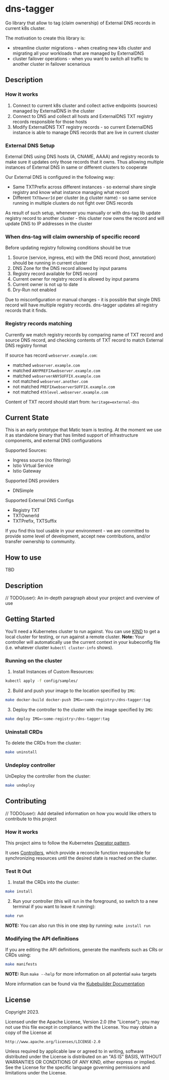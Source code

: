 # dns-tagger
Go library that allow to tag (claim ownership) of External DNS records in current k8s cluster. 

The motivation to create this library is:
- streamline cluster migrations - when creating new k8s cluster and migrating all your workloads that are managed by ExternalDNS
- cluster failover operations - when you want to switch all traffic to another cluster in failover scenarious  

## Description
### How it works

1. Connect to current k8s cluster and collect active endpoints (sources) managed by ExternalDNS in the cluster
2. Connect to DNS and collect all hosts and ExternalDNS TXT registry records responsible for those hosts
3. Modify ExternalDNS TXT registry records - so current ExternalDNS instance is able to manage DNS records that 
   are live in current cluster

### External DNS Setup
External DNS using DNS hosts (A, CNAME, AAAA) and registry records to make sure it updates only those records that it owns.
Thus allowing multiple instances of External DNS in same or different clusters to cooperate

Our External DNS is configured in the following way:
- Same TXTPrefix across different instances - so external share single registry and know what instance managing what record
- Different `TXTOwnerId` per cluster (e.g cluster name) - so same service running in multiple clusters do not fight over DNS records  

As result of such setup, whenever you manually or with dns-tag lib update registry record to another cluster - 
this cluster now owns the record and will update DNS to IP addresses in the cluster

### When dns-tag will claim ownership of specific record

Before updating registry following conditions should be true

1. Source (service, ingress, etc) with the DNS record (host, annotation) should be running in current cluster
2. DNS Zone for the DNS record allowed by input params
3. Registry record available for DNS record
4. Current owner for registry record is allowed by input params
5. Current owner is not up to date
6. Dry-Run not enabled

Due to misconfiguration or manual changes - it is possible that single DNS record will have multiple registry records. 
dns-tagger updates all registry records that it finds. 

### Registry records matching

Currently we match registry records by comparing name of TXT record and source DNS record, and checking contents 
of TXT record to match External DNS registry format   

If source has record `webserver.example.com`:
- matched `webserver.example.com` 
- matched `ANYPREFIXwebserver.example.com` 
- matched `webserverANYSUFFIX.example.com` 
- not matched `webserver.another.com`
- not matched `PREFIXwebserverSUFFIX.example.com`
- not matched `4thlevel.webserver.example.com`

Content of TXT record should start from: `heritage=external-dns`

## Current State

This is an early prototype that Matic team is testing. At the moment we use it as standalone binary that 
has limited support of infrastructure components, and external DNS configurations

Supported Sources:
  - Ingress source (no filtering)
  - Istio Virtual Service
  - Istio Gateway

Supported DNS providers
  - DNSimple

Supported External DNS Configs
  - Registry TXT
  - TXTOwnerId
  - TXTPrefix, TXTSuffix 

If you find this tool usable in your environment - we are committed to provide some level of development, 
accept new contributions, and/or transfer ownership to community. 

## How to use

TBD
## Description
// TODO(user): An in-depth paragraph about your project and overview of use

## Getting Started
You’ll need a Kubernetes cluster to run against. You can use [KIND](https://sigs.k8s.io/kind) to get a local cluster for testing, or run against a remote cluster.
**Note:** Your controller will automatically use the current context in your kubeconfig file (i.e. whatever cluster `kubectl cluster-info` shows).

### Running on the cluster
1. Install Instances of Custom Resources:

```sh
kubectl apply -f config/samples/
```

2. Build and push your image to the location specified by `IMG`:

```sh
make docker-build docker-push IMG=<some-registry>/dns-tagger:tag
```

3. Deploy the controller to the cluster with the image specified by `IMG`:

```sh
make deploy IMG=<some-registry>/dns-tagger:tag
```

### Uninstall CRDs
To delete the CRDs from the cluster:

```sh
make uninstall
```

### Undeploy controller
UnDeploy the controller from the cluster:

```sh
make undeploy
```

## Contributing
// TODO(user): Add detailed information on how you would like others to contribute to this project

### How it works
This project aims to follow the Kubernetes [Operator pattern](https://kubernetes.io/docs/concepts/extend-kubernetes/operator/).

It uses [Controllers](https://kubernetes.io/docs/concepts/architecture/controller/),
which provide a reconcile function responsible for synchronizing resources until the desired state is reached on the cluster.

### Test It Out
1. Install the CRDs into the cluster:

```sh
make install
```

2. Run your controller (this will run in the foreground, so switch to a new terminal if you want to leave it running):

```sh
make run
```

**NOTE:** You can also run this in one step by running: `make install run`

### Modifying the API definitions
If you are editing the API definitions, generate the manifests such as CRs or CRDs using:

```sh
make manifests
```

**NOTE:** Run `make --help` for more information on all potential `make` targets

More information can be found via the [Kubebuilder Documentation](https://book.kubebuilder.io/introduction.html)

## License

Copyright 2023.

Licensed under the Apache License, Version 2.0 (the "License");
you may not use this file except in compliance with the License.
You may obtain a copy of the License at

    http://www.apache.org/licenses/LICENSE-2.0

Unless required by applicable law or agreed to in writing, software
distributed under the License is distributed on an "AS IS" BASIS,
WITHOUT WARRANTIES OR CONDITIONS OF ANY KIND, either express or implied.
See the License for the specific language governing permissions and
limitations under the License.

